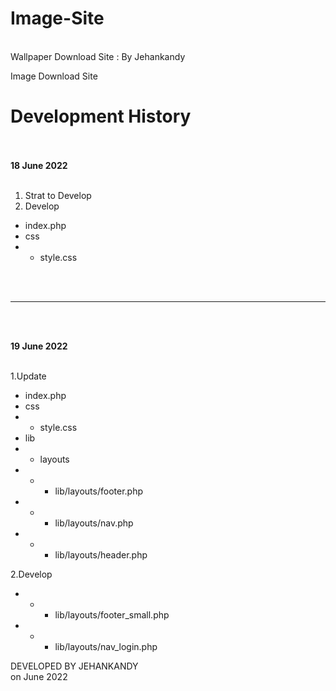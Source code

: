# Image-Site
<br>
Wallpaper Download Site : By Jehankandy
<br>

Image Download Site <br>
# Development History
<br><br>
<b>18 June 2022</b>
<br><br>
1. Strat to Develop
2. Develop
  - index.php
  - css
  - - style.css


<br><br>
<hr>
<br><br>

<b>19 June 2022</b>
<br><br>
  
1.Update
  - index.php
  - css
  - - style.css
  - lib
  - - layouts
  - - - lib/layouts/footer.php
  - - - lib/layouts/nav.php
  - - - lib/layouts/header.php

2.Develop
  - - - lib/layouts/footer_small.php
  - - - lib/layouts/nav_login.php




DEVELOPED BY JEHANKANDY <br>
on June 2022


